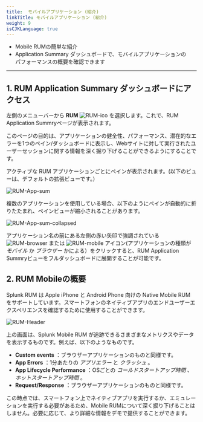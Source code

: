 ```yaml
---
title:  モバイルアプリケーション (紹介)
linkTitle: モバイルアプリケーション (紹介)
weight: 9
isCJKLanguage: true
---
```


* Mobile RUMの簡単な紹介
* Application Summary ダッシュボードで、モバイルアプリケーションの<br>
  パフォーマンスの概要を確認できます

---

## 1. RUM Application Summary ダッシュボードにアクセス

左側のメニューバーから **RUM** ![RUM-ico](../../images/RUM_ico.png) を選択します。これで、RUM Application Summryページが表示されます。

このページの目的は、アプリケーションの健全性、パフォーマンス、潜在的なエラーを1つのペイン/ダッシュボードに表示し、Webサイトに対して実行されたユーザーセッションに関する情報を深く掘り下げることができるようにすることです。 

アクティブな RUM アプリケーションごとにペインが表示されます。(以下のビューは、デフォルトの拡張ビューです。）

![RUM-App-sum](../../images/Applicationsummarydashboard.png)

複数のアプリケーションを使用している場合、以下のようにペインが自動的に折りたたまれ、ペインビューが縮小されることがあります。

![RUM-App-sum-collapsed](../../images/multiple_apps_collapsed.png)

アプリケーション名の前にある左側の赤い矢印で強調されている ![RUM-browser](../../images/browser.png) または ![RUM-mobile](../../images/mobile.png) アイコン(アプリケーションの種類が *モバイル* か *ブラウザー* かによる）をクリックすると、RUM Application Summryビューをフルダッシュボードに展開することが可能です。

## 2. RUM Mobileの概要

Splunk RUM は Apple iPhone と Android Phone 向けの Native Mobile RUM をサポートしています。スマートフォンのネイティブアプリのエンドユーザーエクスペリエンスを確認するために使用することができます。

![RUM-Header](../../images/RUM-Mobile.png)

上の画面は、Splunk Mobile RUM が追跡できるさまざまなメトリクスやデータを表示するものです。例えば、以下のようなものです。

* **Custom events** ：ブラウザーアプリケーションのものと同様です。
* **App Errors** ：1分あたりの *アプリエラー* と *クラッシュ* 。
* **App Lifecycle Performance** ：OSごとの *コールドスタートアップ時間* 、 *ホットスタートアップ時間* 。
* **Request/Response** ：ブラウザーアプリケーションのものと同様です。

この時点では、スマートフォン上でネイティブアプリを実行するか、エミュレーションを実行する必要があるため、Mobile RUMについて深く掘り下げることはしません。必要に応じて、より詳細な情報をデモで提供することができます。
